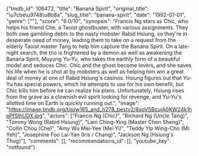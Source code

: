 {"tmdb_id": 106472, "title": "Banana Spirit", "original_title": "\u7cbe\u9748\u8b8a", "slug_title": "banana-spirit", "date": "1992-01-01", "genre": [""], "score": "6.0/10", "synopsis": "Francis Ng stars as Chic, who helps his friend Che, a Taoist ghostbuster, with various assignments. They both owe gambling debts to the nasty mobster Rabid Hsiung, so they're in desperate need of money, leading them to take on a request from the elderly Taoist master Tang to help him capture the Banana Spirit. On a late-night search, the trio is frightened by a demon as well as awakening the Banana Spirit, Muyung Yu-Yu, who takes the earthly form of a beautiful model and seduces Chic. Chic and the ghost become lovers, and she saves his life when he is shot at by mobsters as well as helping him win a great deal of money at one of Rabid Hsiung's casinos. Hsiung figures out that Yu-Yu has special powers, which he attempts to use for his own benefit, but Chic kills him before he can realize his plans. Unfortunately, Hsiung rises from the grave as a clownish evil spirit looking for revenge, and Yu-Yu's allotted time on Earth is quickly running out.", "image": "https://image.tmdb.org/t/p/w185_and_h278_bestv2/8soVSBcujA0KW24k1hpPfSlhUDX.jpg", "actors": ["Francis Ng (Chic)", "Richard Ng (Uncle Tang)", "Tommy Wong (Rabid Hsiung)", "Lam Ching-Ying (Master Chen Sheng)", "Collin Chou (Che)", "Amy Wu Mei-Yee (Mei Yi)", "Teddy Yip Wing-Cho (Mr. Yeh)", "Josephine Foo Lai-Yan (Iris / Chang)", "Jackson Ng (Hsiung's Thug)"], "comments": [], "recommandations_id": [], "youtube_key": "notfound"}